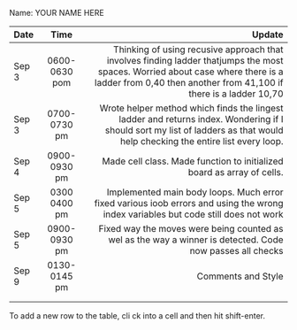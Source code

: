 Name: YOUR NAME HERE

| Date  |      Time      |                                                                                                                                                                                               Update |
|:------|:--------------:|-----------------------------------------------------------------------------------------------------------------------------------------------------------------------------------------------------:|
| Sep 3 | 0600-0630  pom | Thinking of using recusive approach that involves finding ladder thatjumps the most spaces. Worried about case where there is a ladder from 0,40 then another from 41,100 if there is a ladder 10,70 |
| Sep 3 | 0700-0730  pm  |                          Wrote helper method which finds the lingest ladder and returns index. Wondering if I should sort my list of ladders as that would help checking the entire list every loop. |
| Sep 4 |  0900-0930 pm  |                                                                                                                               Made cell class. Made function to initialized board as array of cells. |
| Sep 5 |  0300 0400 pm  |                                                                  Implemented main body loops. Much error fixed various ioob errors and using the wrong index variables  but code still does not work |
| Sep 5 |  0900-0930 pm  |                                                                                            Fixed way the moves were being counted as wel as the way a winner is detected. Code now passes all checks |
| Sep 9 |  0130-0145 pm  |                                                                                                                                                                                   Comments and Style |
|       |                |                                                                                                                                                                                                      |
|       |                |                                                                                                                                                                                                      |
  

To add a new row to the table, cli ck into a cell and then hit shift-enter.